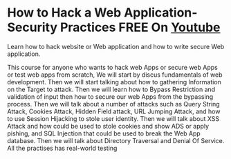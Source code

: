 # How to Hack a Web Application- Security Practices FREE On [Youtube](https://www.youtube.com/watch?v=X6hTz0KxvAY)
Learn how to  hack website or Web application and  how to  write secure Web application.

This course for anyone who wants to hack web Apps or secure web Apps or test web apps from scratch, We will start by discus fundamentals of web development. Then we will start talking about how to gathering Information on the Target to attack. Then we will learn how to Bypass Restriction and validation of input then how to secure our web Apps from the bypassing process. Then we will talk about a number of attacks such as Query String Attack, Cookies Attack, Hidden Field attack, URL Jumping Attack, and how to use Session Hijacking to stole user identity. Then we will talk about XSS Attack and how could be used to stole cookies and show ADS or apply pishing, and SQL Injection that could be used to break the Web App database. Then we will talk about Directory Traversal and Denial Of Service. All the practises has real-world 
testing
